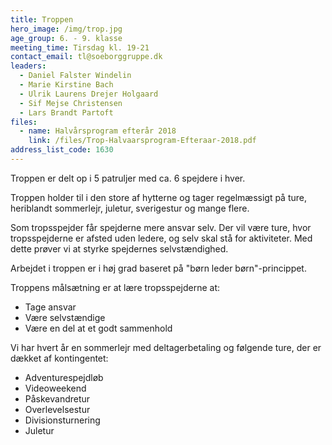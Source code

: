 ```yaml
---
title: Troppen
hero_image: /img/trop.jpg
age_group: 6. - 9. klasse 
meeting_time: Tirsdag kl. 19-21
contact_email: tl@soeborggruppe.dk
leaders:
  - Daniel Falster Windelin
  - Marie Kirstine Bach
  - Ulrik Laurens Drejer Holgaard
  - Sif Mejse Christensen
  - Lars Brandt Partoft
files:
  - name: Halvårsprogram efterår 2018
    link: /files/Trop-Halvaarsprogram-Efteraar-2018.pdf
address_list_code: 1630
---
```

Troppen er delt op i 5 patruljer med ca. 6 spejdere i hver.

Troppen holder til i den store af hytterne og tager regelmæssigt på ture, heriblandt sommerlejr, juletur, sverigestur og mange flere.

Som tropsspejder får spejderne mere ansvar selv. Der vil være ture, hvor tropsspejderne er afsted uden ledere, og selv skal stå for aktiviteter. Med dette prøver vi at styrke spejdernes selvstændighed.

Arbejdet i troppen er i høj grad baseret på "børn leder børn"-princippet.

Troppens målsætning er at lære tropsspejderne at: 

- Tage ansvar 
- Være selvstændige 
- Være en del at et godt sammenhold

Vi har hvert år en sommerlejr med deltagerbetaling og følgende ture, der er dækket af kontingentet:

- Adventurespejdløb
- Videoweekend
- Påskevandretur
- Overlevelsestur
- Divisionsturnering
- Juletur
